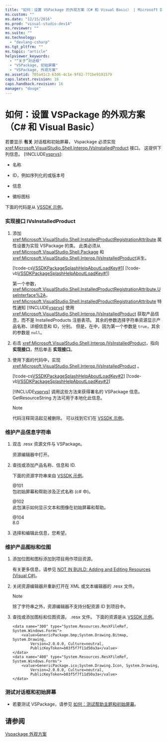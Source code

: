 ```yaml
---
title: "如何：设置 VSPackage 的外观方案（C# 和 Visual Basic） | Microsoft Docs"
ms.custom: ""
ms.date: "12/15/2016"
ms.prod: "visual-studio-dev14"
ms.reviewer: ""
ms.suite: ""
ms.technology: 
  - "devlang-csharp"
ms.tgt_pltfrm: ""
ms.topic: "article"
helpviewer_keywords: 
  - "“关于”对话框"
  - "VSPackage, 初始屏幕"
  - "VSPackage, 外观方案"
ms.assetid: 705a41c3-63d6-4c1e-9f82-771be9191579
caps.latest.revision: 16
caps.handback.revision: 16
manager: "douge"
---
```

# 如何：设置 VSPackage 的外观方案（C# 和 Visual Basic）
若要显示 **有关** 对话框和初始屏幕， Vspackage 必须实现 <xref:Microsoft.VisualStudio.Shell.Interop.IVsInstalledProduct> 接口。  这提供下列信息。 [!INCLUDE[vsprvs](../code-quality/includes/vsprvs_md.md)]:  
  
-   名称  
  
-   ID，例如序列化的或版本号  
  
-   信息  
  
-   徽标图标  
  
 下面的代码是从 [VSSDK 示例](../misc/vssdk-samples.md)。  
  
### 实现接口 IVsInstalledProduct  
  
1.  添加 <xref:Microsoft.VisualStudio.Shell.InstalledProductRegistrationAttribute> 属性设置为实现 VSPackage 的类。  此类必须从 <xref:Microsoft.VisualStudio.Shell.Package> 和 <xref:Microsoft.VisualStudio.Shell.Interop.IVsInstalledProduct>派生。  
  
     [!code-cs[VSSDKPackageSplashHelpAboutLoadKey#1](../misc/codesnippet/CSharp/how-to-brand-a-vspackage-csharp-and-visual-basic_1.cs)]
     [!code-vb[VSSDKPackageSplashHelpAboutLoadKey#1](../misc/codesnippet/VisualBasic/how-to-brand-a-vspackage-csharp-and-visual-basic_1.vb)]  
  
     第一个参数， <xref:Microsoft.VisualStudio.Shell.InstalledProductRegistrationAttribute.UseInterface%2A>， <xref:Microsoft.VisualStudio.Shell.InstalledProductRegistrationAttribute> 特性通知 [!INCLUDE[vsprvs](../code-quality/includes/vsprvs_md.md)] 使用 <xref:Microsoft.VisualStudio.Shell.Interop.IVsInstalledProduct> 获取产品信息，而不是 InstalledProducts 注册表项。  其余的参数选择字符串资源显示产品名称、详细信息和 ID，分别。  但是，在中，因为第一个参数是 `true`，其余的参数是 `null`。  
  
2.  右击 <xref:Microsoft.VisualStudio.Shell.Interop.IVsInstalledProduct>，指向 **实现接口**，然后单击 **实现接口**。  
  
3.  使用下面的代码中，实现 <xref:Microsoft.VisualStudio.Shell.Interop.IVsInstalledProduct> 。  
  
     [!code-cs[VSSDKPackageSplashHelpAboutLoadKey#2](../misc/codesnippet/CSharp/how-to-brand-a-vspackage-csharp-and-visual-basic_2.cs)]
     [!code-vb[VSSDKPackageSplashHelpAboutLoadKey#2](../misc/codesnippet/VisualBasic/how-to-brand-a-vspackage-csharp-and-visual-basic_2.vb)]  
  
     [!INCLUDE[vsprvs](../code-quality/includes/vsprvs_md.md)] 调用这些方法来获得署名的 VSPackage 信息。  GetResourceString 方法可用于本地化此信息。  
  
    > [!NOTE]
    >  代码注释简洁起见被删除。  可以找到它们在 [VSSDK 示例](../misc/vssdk-samples.md)。  
  
### 维护产品信息字符串  
  
1.  双击 .resx 资源文件与 VSPackage。  
  
     资源编辑器中打开。  
  
2.  查找或添加产品名称、信息和 ID.  
  
     下面的资源字符串来自 [VSSDK 示例](../misc/vssdk-samples.md)。  
  
     @101  
     包初始屏幕和帮助涉及正式名称 \(c\# 中\)。  
  
     @102  
     此包演示如何显示文本和图像在初始屏幕和帮助。  
  
     @104  
     8.0  
  
3.  选择和编辑此信息，您希望。  
  
### 维护产品图标和位图  
  
1.  添加位图和图标添加到项目用作项目资源。  
  
     有关更多信息，请参见 [NOT IN BUILD: Adding and Editing Resources \(Visual C\#\)](http://msdn.microsoft.com/zh-cn/95f15d03-bed0-410c-8d1f-dece5199ba1e)。  
  
2.  关闭资源编辑器并重新打开在 XML 或文本编辑器的 .resx 文件。  
  
    > [!NOTE]
    >  除了字符串之外，资源编辑器不支持分配资源 ID 到项目中。  
  
3.  查找或添加图标和位图资源。 .resx 文件。  下面的资源是从 [VSSDK 示例](../misc/vssdk-samples.md)。  
  
    ```  
    <data name="300" type="System.Resources.ResXFileRef, System.Windows.Forms">  
        <value>GenericPackage.bmp;System.Drawing.Bitmap, System.Drawing,  
            Version=2.0.0.0, Culture=neutral,         PublicKeyToken=b03f5f7f11d50a3a</value>  
    </data>  
    <data name="400" type="System.Resources.ResXFileRef, System.Windows.Forms">  
        <value>GenericPackage.ico;System.Drawing.Icon, System.Drawing,  
            Version=2.0.0.0, Culture=neutral,         PublicKeyToken=b03f5f7f11d50a3a</value>  
    </data>  
    ```  
  
### 测试对话框和初始屏幕  
  
-   若要测试 VSPackage，请参见 [如何：测试帮助主题和初始屏幕](../misc/how-to-test-the-help-about-and-splash-screens.md)。  
  
## 请参阅  
 [Vspackage 外观方案](/visual-cpp/misc/vspackage-branding)